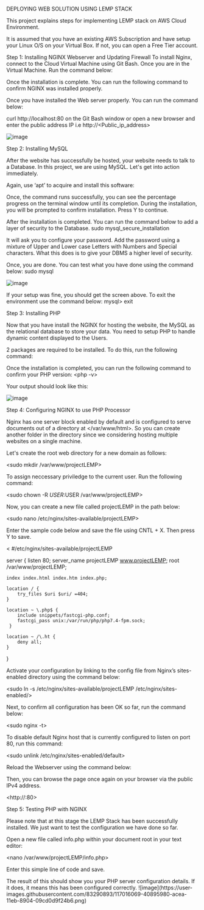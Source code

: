 DEPLOYING WEB SOLUTION USING LEMP STACK

This project explains steps for implementing LEMP stack on AWS Cloud Environment.

It is assumed that you have an existing AWS Subscription and have setup your Linux O/S on your Virtual Box. If not, you can open a Free Tier account.

Step 1: Installing NGINX Webserver and Updating Firewall
To install Nginx, connect to the Cloud Virtual Machine using Git Bash. Once you are in the Virtual Machine. Run the command below:

<sudo apt update>
  
<sudo apt install nginx>
  
Once the installation is complete. You can run the following command to confirm NGINX was installed properly.

<sudo systemctl status nginx>

Once you have installed the Web server properly. You can run the command below:

curl http://localhost:80 on the Git Bash window or open a new browser and enter the public address IP i.e http://<Public_ip_address>

![image](https://user-images.githubusercontent.com/83290893/117007173-3adb4600-ace1-11eb-9a2b-a99e9dc59fd2.png)

Step 2: Installing MySQL

After the website has successfully be hosted, your website needs to talk to a Database. In this project, we are using MySQL. Let's get into action immediately.

Again, use ‘apt’ to acquire and install this software:

<sudo apt install mysql-server>
  
 Once, the command runs successfully, you can see the percentage progress on the terminal window until its completion. During the installation, you will be prompted to confirm installation. Press Y to continue.
 
 After the installation is completed. You can run the command below to add a layer of security to the Database. sudo mysql_secure_installation
 
 It will ask you to configure your password. Add the password using a mixture of Upper and Lower case Letters with Numbers and Special characters. What this does is to give your DBMS a higher level of security.

Once, you are done. You can test what you have done using the command below: sudo mysql

![image](https://user-images.githubusercontent.com/83290893/117008156-5561ef00-ace2-11eb-976f-774aada839db.png)

If your setup was fine, you should get the screen above. To exit the environment use the command below: mysql> exit

Step 3: Installing PHP

Now that you have install the NGINX for hosting the website, the MySQL as the relational database to store your data. You need to setup PHP to handle dynamic content displayed to the Users.

2 packages are required to be installed. To do this, run the following command: <sudo apt install php-fpm php-mysql>

Once the installation is completed, you can run the following command to confirm your PHP version: <php -v>

Your output should look like this:

![image](https://user-images.githubusercontent.com/83290893/117008882-141e0f00-ace3-11eb-859a-d8b8a100b273.png)

Step 4: Configuring NGINX to use PHP Processor

Nginx has one server block enabled by default and is configured to serve documents out of a directory at </var/www/html>. So you can create another folder in the directory since we considering hosting multiple websites on a single machine.

Let's create the root web directory for a new domain as follows:

<sudo mkdir /var/www/projectLEMP>

To assign neccessary priviledge to the current user. Run the following command:

<sudo chown -R $USER:$USER /var/www/projectLEMP>

Now, you can create a new file called projectLEMP in the path below:

<sudo nano /etc/nginx/sites-available/projectLEMP>

Enter the sample code below and save the file using CNTL + X. Then press Y to save.

<
#/etc/nginx/sites-available/projectLEMP

server {
    listen 80;
    server_name projectLEMP www.projectLEMP;
    root /var/www/projectLEMP;

    index index.html index.htm index.php;

    location / {
        try_files $uri $uri/ =404;
    }

    location ~ \.php$ {
        include snippets/fastcgi-php.conf;
        fastcgi_pass unix:/var/run/php/php7.4-fpm.sock;
     }

    location ~ /\.ht {
        deny all;
    }

}
>
Activate your configuration by linking to the config file from Nginx’s sites-enabled directory using the command below:

<sudo ln -s /etc/nginx/sites-available/projectLEMP /etc/nginx/sites-enabled/>

Next, to confirm all configuration has been OK so far, run the command below:

<sudo nginx -t>

To  disable default Nginx host that is currently configured to listen on port 80, run this command:

<sudo unlink /etc/nginx/sites-enabled/default>

Reload the Webserver using the command below:

<sudo systemctl reload nginx>

Then, you can browse the page once again on your browser via the public IPv4 address.

<http://<Public-IP-Address>:80>

Step 5: Testing PHP with NGINX

Please note that at this stage the LEMP Stack has been successfully installed. We just want to test the configuration we have done so far.

 Open a new file called info.php within your document root in your text editor:

 <nano /var/www/projectLEMP/info.php>

 Enter this simple line of code and save.

 <?php
phpinfo();

To access this page, simple type this address in your url:

<http://`server_domain_or_IP`/info.php>

The result of this should show you your PHP server configuration details. If it does, it means this has been configured correctly.

![image](https://user-images.githubusercontent.com/83290893/117016069-40895980-acea-11eb-8904-09cd0d9f24b6.png)






  
  






